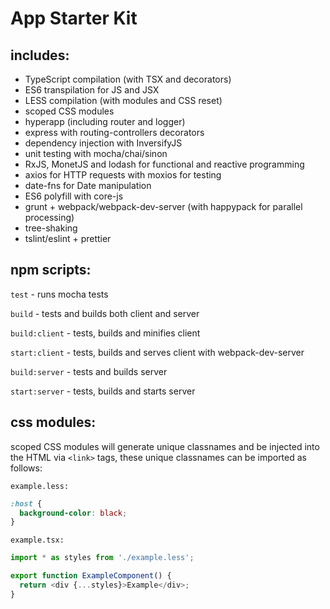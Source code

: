 App Starter Kit
==
includes:
--
 * TypeScript compilation (with TSX and decorators)
 * ES6 transpilation for JS and JSX
 * LESS compilation (with modules and CSS reset)
 * scoped CSS modules
 * hyperapp (including router and logger)
 * express with routing-controllers decorators
 * dependency injection with InversifyJS
 * unit testing with mocha/chai/sinon
 * RxJS, MonetJS and lodash for functional and reactive programming
 * axios for HTTP requests with moxios for testing
 * date-fns for Date manipulation
 * ES6 polyfill with core-js
 * grunt + webpack/webpack-dev-server (with happypack for parallel processing)
 * tree-shaking
 * tslint/eslint + prettier

npm scripts:
--
`test` - runs mocha tests

`build` - tests and builds both client and server

`build:client` - tests, builds and minifies client

`start:client` - tests, builds and serves client with webpack-dev-server

`build:server` - tests and builds server

`start:server` - tests, builds and starts server

css modules:
--
scoped CSS modules will generate unique classnames and be injected into the HTML via `<link>` tags, these unique classnames can be imported as follows:

`example.less:`
```css
:host {
  background-color: black;
}
```
`example.tsx:`
```js
import * as styles from './example.less';

export function ExampleComponent() {
  return <div {...styles}>Example</div>;
}
```

